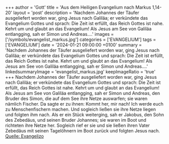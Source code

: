 +++
author = 'Gott'
title = 'Aus dem Heiligen Evangelium nach Markus 1,14-20'
layout = 'post'
description = 'Nachdem Johannes der Täufer ausgeliefert worden war, ging Jesus nach Galiläa; er verkündete das Evangelium Gottes und sprach: Die Zeit ist erfüllt, das Reich Gottes ist nahe. Kehrt um und glaubt an das Evangelium! Als Jesus am See von Galiläa entlangging, sah er Simon und Andreas....'
images = ['/symbols/evangelist_markus.jpg']
categories = ['EVANGELIUM']
tags = ['EVANGELIUM']
date = '2024-01-21 09:00:00 +0100'
summary = 'Nachdem Johannes der Täufer ausgeliefert worden war, ging Jesus nach Galiläa; er verkündete das Evangelium Gottes und sprach: Die Zeit ist erfüllt, das Reich Gottes ist nahe. Kehrt um und glaubt an das Evangelium! Als Jesus am See von Galiläa entlangging, sah er Simon und Andreas....'
linkedsummaryImage = 'evangelist_markus.jpg'
keepImageRatio = 'true'
+++
Nachdem Johannes der Täufer ausgeliefert worden war, ging Jesus nach Galiläa; er verkündete das Evangelium Gottes
und sprach: Die Zeit ist erfüllt, das Reich Gottes ist nahe. Kehrt um und glaubt an das Evangelium!
Als Jesus am See von Galiläa entlangging, sah er Simon und Andreas, den Bruder des Simon, die auf dem See ihre Netze auswarfen; sie waren nämlich Fischer.<!--more-->
Da sagte er zu ihnen: Kommt her, mir nach! Ich werde euch zu Menschenfischern machen.
Und sogleich ließen sie ihre Netze liegen und folgten ihm nach.
Als er ein Stück weiterging, sah er Jakobus, den Sohn des Zebedäus, und seinen Bruder Johannes; sie waren im Boot und richteten ihre Netze her.
Sogleich rief er sie und sie ließen ihren Vater Zebedäus mit seinen Tagelöhnern im Boot zurück und folgten Jesus nach.<br> [Quelle: Evangelizo](https://evangeliumtagfuertag.org/DE/gospel)